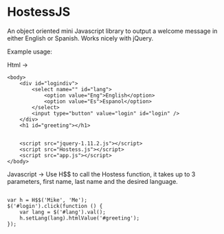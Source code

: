 # HostessJS
An object oriented mini Javascript library to output a welcome message in either English or Spanish. Works nicely with jQuery.

Example usage:

Html ->

<html>
    <head>
    </head>

    <body>
        <div id="logindiv">
            <select name="" id="lang">
                <option value="Eng">English</option>
                <option value="Es">Espanol</option>
            </select>
            <input type="button" value="login" id="login" />
        </div>
        <h1 id="greeting"></h1>


        <script src="jquery-1.11.2.js"></script>
        <script src="Hostess.js"></script>
        <script src="app.js"></script>
    </body>
</html>



Javascript -> 
Use H$$ to call the Hostess function, it takes up to 3 parameters, first name, last name and the desired language.

<pre lang="javascript">
<code>
var h = H$$('Mike', 'Me');
$('#login').click(function () {
    var lang = $('#lang').val();
    h.setLang(lang).htmlValue('#greeting');
});
</code>
</pre>
